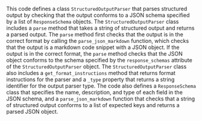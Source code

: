 This code defines a class `StructuredOutputParser` that parses structured output by checking that the output conforms to a JSON schema specified by a list of `ResponseSchema` objects. The `StructuredOutputParser` class includes a `parse` method that takes a string of structured output and returns a parsed output. The `parse` method first checks that the output is in the correct format by calling the `parse_json_markdown` function, which checks that the output is a markdown code snippet with a JSON object. If the output is in the correct format, the `parse` method checks that the JSON object conforms to the schema specified by the `response_schemas` attribute of the `StructuredOutputParser` object. The `StructuredOutputParser` class also includes a `get_format_instructions` method that returns format instructions for the parser and a `_type` property that returns a string identifier for the output parser type. The code also defines a `ResponseSchema` class that specifies the name, description, and type of each field in the JSON schema, and a `parse_json_markdown` function that checks that a string of structured output conforms to a list of expected keys and returns a parsed JSON object.

